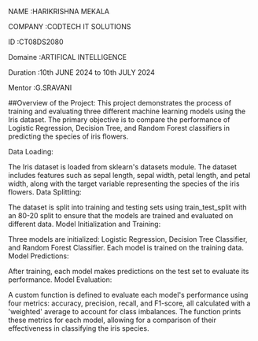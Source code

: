  NAME :HARIKRISHNA MEKALA
 
 COMPANY :CODTECH IT SOLUTIONS
 
 ID :CT08DS2080
 
 Domaine :ARTIFICAL INTELLIGENCE
 
 Duration :10th JUNE 2024 to 10th JULY 2024
 
 Mentor :G.SRAVANI 
 
##Overview of the Project:
This project demonstrates the process of training and evaluating three different machine learning models using the Iris dataset. The primary objective is to compare the performance of Logistic Regression, Decision Tree, and Random Forest classifiers in predicting the species of iris flowers.

Data Loading:

The Iris dataset is loaded from sklearn's datasets module. The dataset includes features such as sepal length, sepal width, petal length, and petal width, along with the target variable representing the species of the iris flowers.
Data Splitting:

The dataset is split into training and testing sets using train_test_split with an 80-20 split to ensure that the models are trained and evaluated on different data.
Model Initialization and Training:

Three models are initialized: Logistic Regression, Decision Tree Classifier, and Random Forest Classifier.
Each model is trained on the training data.
Model Predictions:

After training, each model makes predictions on the test set to evaluate its performance.
Model Evaluation:

A custom function is defined to evaluate each model's performance using four metrics: accuracy, precision, recall, and F1-score, all calculated with a 'weighted' average to account for class imbalances.
The function prints these metrics for each model, allowing for a comparison of their effectiveness in classifying the iris species.
